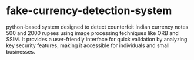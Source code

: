 # fake-currency-detection-system
python-based system designed to detect counterfeit Indian currency notes 500 and 2000 rupees using image processing techniques like ORB and SSIM. It provides a user-friendly interface for quick validation by analyzing key security features, making it accessible for individuals and small businesses.
